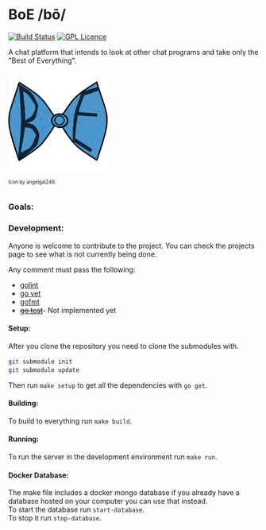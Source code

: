 # BoE /bō/

[![Build Status](https://travis-ci.org/ParkerMc/BoE.svg?branch=master)](https://travis-ci.org/ParkerMc/BoE) [![GPL Licence](https://badges.frapsoft.com/os/gpl/gpl.svg?v=103)](https://opensource.org/licenses/GPL-3.0/)

A chat platform that intends to look at other chat programs and take only the "Best of Everything".

[<img src="https://raw.githubusercontent.com/ParkerMc/BOE/master/B.o.E..png" alt="Icon" data-canonical-src="https://raw.githubusercontent.com/ParkerMc/BOE/master/B.o.E..png" width="200" height="200" />](https://github.com/ParkerMc/BOE)

<sup><sup>Icon by angelgal246.</sup></sup>

### Goals:

### Development:
Anyone is welcome to contribute to the project. You can check the projects page to see what is not currently being done.

Any comment must pass the following:
* [golint](https://github.com/golang/lint)
* [go vet](https://golang.org/cmd/vet/)
* [gofmt](https://golang.org/cmd/gofmt)
* [~~go test~~](https://golang.org/cmd/go/#hdr-Test_packages)- Not implemented yet
#### Setup:
After you clone the repository you need to clone the submodules with.
```bash
git submodule init
git submodule update
```
Then run `make setup` to get all the dependencies with `go get`.

#### Building:
To build to everything run `make build`.

#### Running:
To run the server in the development environment run `make run`.

#### Docker Database:
The make file includes a docker mongo database if you already have a database hosted on your computer you can use that instead.  
To start the database run `start-database`.  
To stop it run `stop-database`.
